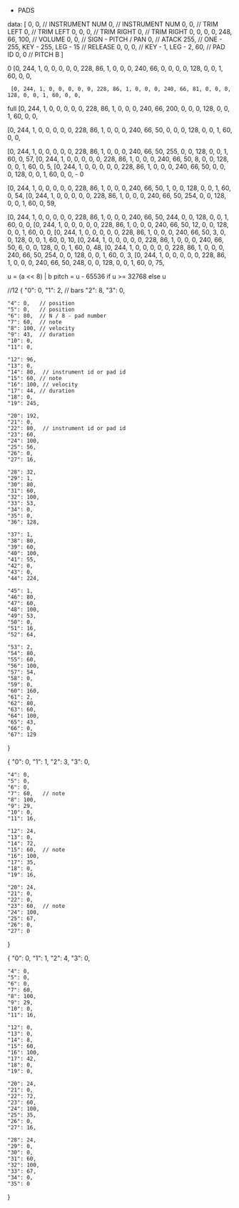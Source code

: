 * PADS

data: [
  0,
  0, // INSTRUMENT NUM
  0, // INSTRUMENT NUM
  0,
  0, // TRIM LEFT
  0, // TRIM LEFT
  0,
  0,
  0, // TRIM RIGHT
  0, // TRIM RIGHT
  0,
  0,
  0,
  0,
  248,
  66,
  100, // VOLUME
  0,
  0, // SIGN - PITCH / PAN
  0, // ATACK
  255, // ONE - 255, KEY - 255, LEG - 15   //  RELEASE
  0,
  0,
  0, // KEY - 1, LEG - 2,
  60, // PAD ID
  0,
  0 // PITCH B
]



0    [0, 244, 1, 0, 0, 0, 0, 0, 228, 86, 1, 0, 0, 0, 240, 66, 0, 0, 0, 0, 128, 0, 0, 1, 60, 0, 0,

     [0, 244, 1, 0, 0, 0, 0, 0, 228, 86, 1, 0, 0, 0, 240, 66, 81, 0, 0, 0, 128, 0, 0, 1, 60, 0, 0,

full [0, 244, 1, 0, 0, 0, 0, 0, 228, 86, 1, 0, 0, 0, 240, 66, 200, 0, 0, 0, 128, 0, 0, 1, 60, 0, 0,




[0, 244, 1, 0, 0, 0, 0, 0, 228, 86, 1, 0, 0, 0, 240, 66, 50, 0,   0, 0, 128, 0, 0, 1, 60, 0, 0,

[0, 244, 1, 0, 0, 0, 0, 0, 228, 86, 1, 0, 0, 0, 240, 66, 50, 255, 0, 0, 128, 0, 0, 1, 60, 0, 57,
[0, 244, 1, 0, 0, 0, 0, 0, 228, 86, 1, 0, 0, 0, 240, 66, 50, 8,   0, 0, 128, 0, 0, 1, 60, 0, 5,
[0, 244, 1, 0, 0, 0, 0, 0, 228, 86, 1, 0, 0, 0, 240, 66, 50, 0,   0, 0, 128, 0, 0, 1, 60, 0, 0, - 0

[0, 244, 1, 0, 0, 0, 0, 0, 228, 86, 1, 0, 0, 0, 240, 66, 50, 1,   0, 0, 128, 0, 0, 1, 60, 0, 54,
[0, 244, 1, 0, 0, 0, 0, 0, 228, 86, 1, 0, 0, 0, 240, 66, 50, 254, 0, 0, 128, 0, 0, 1, 60, 0, 59,

[0, 244, 1, 0, 0, 0, 0, 0, 228, 86, 1, 0, 0, 0, 240, 66, 50, 244, 0, 0, 128, 0, 0, 1, 60, 0, 0,
[0, 244, 1, 0, 0, 0, 0, 0, 228, 86, 1, 0, 0, 0, 240, 66, 50, 12,  0, 0, 128, 0, 0, 1, 60, 0, 0,
[0, 244, 1, 0, 0, 0, 0, 0, 228, 86, 1, 0, 0, 0, 240, 66, 50, 3,   0, 0, 128, 0, 0, 1, 60, 0, 10,
[0, 244, 1, 0, 0, 0, 0, 0, 228, 86, 1, 0, 0, 0, 240, 66, 50, 6,   0, 0, 128, 0, 0, 1, 60, 0, 48,
[0, 244, 1, 0, 0, 0, 0, 0, 228, 86, 1, 0, 0, 0, 240, 66, 50, 254, 0, 0, 128, 0, 0, 1, 60, 0, 3,
[0, 244, 1, 0, 0, 0, 0, 0, 228, 86, 1, 0, 0, 0, 240, 66, 50, 248, 0, 0, 128, 0, 0, 1, 60, 0, 75,


u = (a << 8) | b
pitch = u - 65536 if u >= 32768 else u

//12
{
    "0": 0,
    "1": 2, // bars
    "2": 8,
    "3": 0,

    "4": 0,   // position
    "5": 0,   // position
    "6": 80,  // N / 8 - pad number
    "7": 60,  // note
    "8": 100, // velocity
    "9": 43,  // duration
    "10": 0,
    "11": 0,

    "12": 96,
    "13": 0,
    "14": 80,  // instrument id or pad id
    "15": 60, // note
    "16": 100, // velocity
    "17": 44, // duration
    "18": 0,
    "19": 245,

    "20": 192,
    "21": 0,
    "22": 80,  // instrument id or pad id
    "23": 60,
    "24": 100,
    "25": 56,
    "26": 0,
    "27": 16,

    "28": 32,
    "29": 1,
    "30": 80,
    "31": 60,
    "32": 100,
    "33": 53,
    "34": 0,
    "35": 0,
    "36": 128,

    "37": 1,
    "38": 80,
    "39": 60,
    "40": 100,
    "41": 55,
    "42": 0,
    "43": 0,
    "44": 224,

    "45": 1,
    "46": 80,
    "47": 60,
    "48": 100,
    "49": 53,
    "50": 0,
    "51": 16,
    "52": 64,

    "53": 2,
    "54": 80,
    "55": 60,
    "56": 100,
    "57": 54,
    "58": 0,
    "59": 0,
    "60": 160,
    "61": 2,
    "62": 80,
    "63": 60,
    "64": 100,
    "65": 43,
    "66": 0,
    "67": 129
}



{
    "0": 0,
    "1": 1,
    "2": 3,
    "3": 0,

    "4": 0,
    "5": 0,
    "6": 0,
    "7": 60,   // note
    "8": 100,
    "9": 29,
    "10": 0,
    "11": 16,

    "12": 24,
    "13": 0,
    "14": 72,
    "15": 60,  // note
    "16": 100,
    "17": 35,
    "18": 0,
    "19": 16,

    "20": 24,
    "21": 0,
    "22": 0,
    "23": 60,  // note
    "24": 100,
    "25": 67,
    "26": 0,
    "27": 0
}



{
    "0": 0,
    "1": 1,
    "2": 4,
    "3": 0,

    "4": 0,
    "5": 0,
    "6": 0,
    "7": 60,
    "8": 100,
    "9": 29,
    "10": 0,
    "11": 16,

    "12": 0,
    "13": 0,
    "14": 8,
    "15": 60,
    "16": 100,
    "17": 42,
    "18": 0,
    "19": 0,

    "20": 24,
    "21": 0,
    "22": 72,
    "23": 60,
    "24": 100,
    "25": 35,
    "26": 0,
    "27": 16,

    "28": 24,
    "29": 0,
    "30": 0,
    "31": 60,
    "32": 100,
    "33": 67,
    "34": 0,
    "35": 0
}
